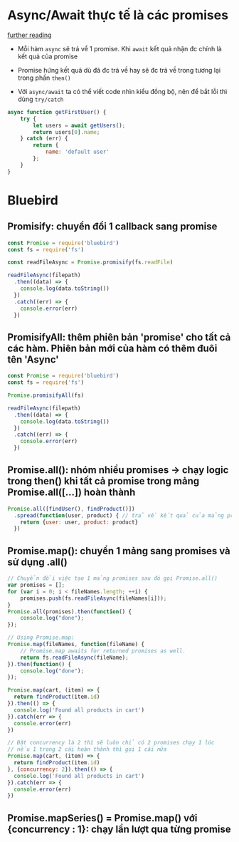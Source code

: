 # Async/Await thực tế là các promises
[further reading](https://strongloop.com/strongblog/node-js-callback-hell-promises-generators/)
* Mỗi hàm `async` sẽ trả về 1 promise. Khi `await` kết quả nhận đc chính là kết quả của promise 

* Promise hứng kết quả dù đã đc trả về hay sẽ đc trả về trong tương lại trong phần `then()`

* Với `async/await` ta có thể viết code nhìn kiểu đồng bộ, nên để bắt lỗi thì dùng `try/catch`
```js
async function getFirstUser() {
    try {
        let users = await getUsers();
        return users[0].name;
    } catch (err) {
        return {
            name: 'default user'
        };
    }
}
```

# Bluebird

## Promisify: chuyển đổi 1 callback sang promise

```js
const Promise = require('bluebird')
const fs = require('fs')

const readFileAsync = Promise.promisify(fs.readFile)

readFileAsync(filepath)
  .then((data) => {
    console.log(data.toString())
  })
  .catch((err) => {
    console.error(err)
  })
```

## PromisifyAll: thêm phiên bản 'promise' cho tất cả các hàm. Phiên bản mới của hàm có thêm đuôi tên 'Async'

```js
const Promise = require('bluebird')
const fs = require('fs')

Promise.promisifyAll(fs)

readFileAsync(filepath)
  .then((data) => {
    console.log(data.toString())
  })
  .catch((err) => {
    console.error(err)
  })
```

## Promise.all(): nhóm nhiều promises -> chạy logic trong then() khi tất cả promise trong mảng Promise.all([...]) hoàn thành

```js
Promise.all([findUser(), findProduct()])
  .spread(function(user, product) { // trả về kết quả của mảng promise theo thứ tự
    return {user: user, product: product}
  })
```

## Promise.map(): chuyển 1 mảng sang promises và sử dụng .all()

```js
// Chuyển đổi việc tạo 1 mảng promises sau đó gọi Promise.all()
var promises = [];
for (var i = 0; i < fileNames.length; ++i) {
    promises.push(fs.readFileAsync(fileNames[i]));
}
Promise.all(promises).then(function() {
    console.log("done");
});

// Using Promise.map:
Promise.map(fileNames, function(fileName) {
    // Promise.map awaits for returned promises as well.
    return fs.readFileAsync(fileName);
}).then(function() {
    console.log("done");
});
```

```js
Promise.map(cart, (item) => {
  return findProduct(item.id)
}).then(() => {
  console.log('Found all products in cart')
}).catch(err => {
  console.error(err)
})

// Đặt concurrency là 2 thì sẽ luôn chỉ có 2 promises chạy 1 lúc
// nếu 1 trong 2 cái hoàn thành thì gọi 1 cái nữa
Promise.map(cart, (item) => {
  return findProduct(item.id)
}, {concurrency: 2}).then(() => {
  console.log('Found all products in cart')
}).catch(err => {
  console.error(err)
})

```

## Promise.mapSeries() = Promise.map() với {concurrency : 1}: chạy lần lượt qua từng promise